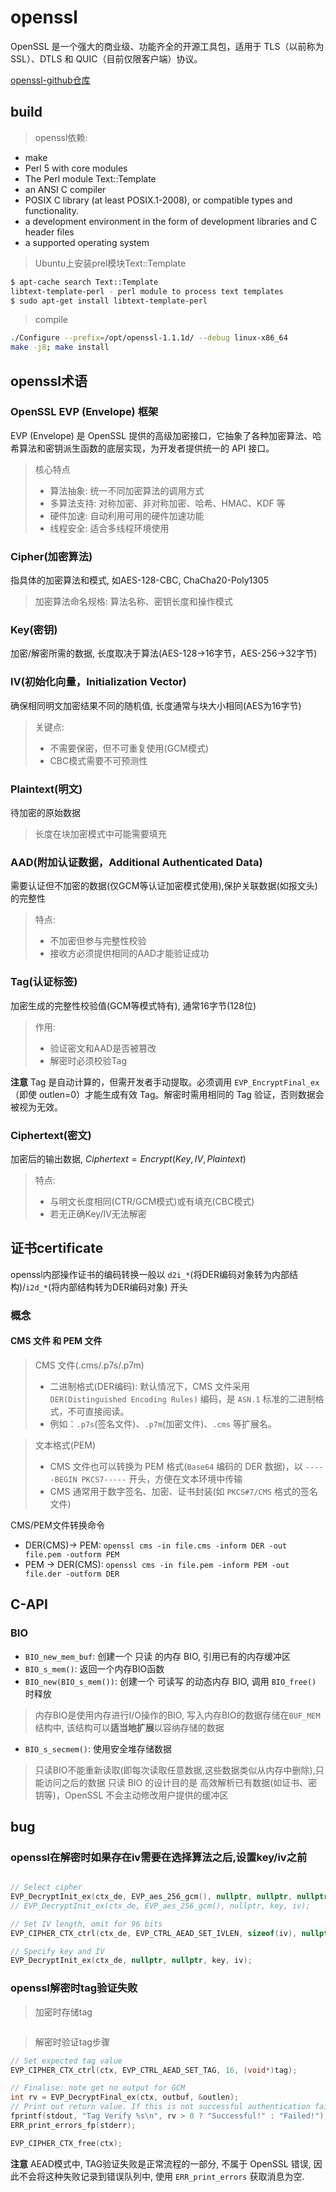 # openssl
OpenSSL 是一个强大的商业级、功能齐全的开源工具包，适用于 TLS（以前称为 SSL）、DTLS 和 QUIC（目前仅限客户端）协议。

[openssl-github仓库](https://github.com/openssl/openssl)

## build

> openssl依赖:
- make
- Perl 5 with core modules
- The Perl module Text::Template
- an ANSI C compiler
- POSIX C library (at least POSIX.1-2008), or compatible types and functionality.
- a development environment in the form of development libraries and C header files
- a supported operating system

> Ubuntu上安装prel模块Text::Template
```sh
$ apt-cache search Text::Template
libtext-template-perl - perl module to process text templates
$ sudo apt-get install libtext-template-perl
```

> compile
```sh
./Configure --prefix=/opt/openssl-1.1.1d/ --debug linux-x86_64
make -j8; make install
```
## openssl术语

### OpenSSL EVP (Envelope) 框架
EVP (Envelope) 是 OpenSSL 提供的高级加密接口，它抽象了各种加密算法、哈希算法和密钥派生函数的底层实现，为开发者提供统一的 API 接口。

> 核心特点
> - 算法抽象: 统一不同加密算法的调用方式
> - 多算法支持: 对称加密、非对称加密、哈希、HMAC、KDF 等
> - 硬件加速: 自动利用可用的硬件加速功能
> - 线程安全: 适合多线程环境使用

### Cipher(加密算法)
指具体的加密算法和模式, 如AES-128-CBC, ChaCha20-Poly1305

> 加密算法命名规格: 算法名称、密钥长度和操作模式

### Key(密钥)
加密/解密所需的数据, 长度取决于算法(AES-128->16字节，AES-256->32字节)

### IV(初始化向量，Initialization Vector)
确保相同明文加密结果不同的随机值, 长度通常与块大小相同(AES为16字节)

> 关键点:
> - 不需要保密，但不可重复使用(GCM模式)
> - CBC模式需要不可预测性

### Plaintext(明文)
待加密的原始数据

> 长度在块加密模式中可能需要填充

### AAD(附加认证数据，Additional Authenticated Data)
需要认证但不加密的数据(仅GCM等认证加密模式使用),保护关联数据(如报文头)的完整性

> 特点:
> - 不加密但参与完整性校验
> - 接收方必须提供相同的AAD才能验证成功

### Tag(认证标签)
加密生成的完整性校验值(GCM等模式特有), 通常16字节(128位)

> 作用:
> - 验证密文和AAD是否被篡改
> - 解密时必须校验Tag

**注意** Tag 是自动计算的，但需开发者手动提取。必须调用 `EVP_EncryptFinal_ex`（即使 outlen=0）才能生成有效 Tag。解密时需用相同的 Tag 验证，否则数据会被视为无效。

### Ciphertext(密文)
加密后的输出数据, $Ciphertext = Encrypt(Key, IV, Plaintext)$

> 特点:
> - 与明文长度相同(CTR/GCM模式)或有填充(CBC模式)
> - 若无正确Key/IV无法解密

## 证书certificate

openssl内部操作证书的编码转换一般以 `d2i_*`(将DER编码对象转为内部结构)/`i2d_*`(将内部结构转为DER编码对象) 开头
### 概念

#### CMS 文件 和 PEM 文件

> CMS 文件(.cms/.p7s/.p7m)
> - 二进制格式(DER编码): 默认情况下，CMS 文件采用 `DER(Distinguished Encoding Rules)` 编码，是 `ASN.1` 标准的二进制格式，不可直接阅读。
> - 例如：`.p7s`(签名文件)、`.p7m`(加密文件)、`.cms` 等扩展名。

> 文本格式(PEM)
> - CMS 文件也可以转换为 PEM 格式(`Base64` 编码的 DER 数据)，以 `-----BEGIN PKCS7-----` 开头，方便在文本环境中传输
> - CMS 通常用于数字签名、加密、证书封装(如 `PKCS#7/CMS` 格式的签名文件)

CMS/PEM文件转换命令
- DER(CMS)→ PEM: `openssl cms -in file.cms -inform DER -out file.pem -outform PEM`
- PEM → DER(CMS): `openssl cms -in file.pem -inform PEM -out file.der -outform DER`

## C-API

### BIO

- `BIO_new_mem_buf`: 创建一个 只读 的内存 BIO, 引用已有的内存缓冲区
- `BIO_s_mem()`: 返回一个内存BIO函数
- `BIO_new(BIO_s_mem())`: 创建一个 可读写 的动态内存 BIO, 调用 `BIO_free()` 时释放

> 内存BIO是使用内存进行I/O操作的BIO, 写入内存BIO的数据存储在`BUF_MEM`结构中, 该结构可以**适当地扩展**以容纳存储的数据

- `BIO_s_secmem()`: 使用安全堆存储数据

> 只读BIO不能重新读取(即每次读取任意数据,这些数据类似从内存中删除),只能访问之后的数据
> 只读 BIO 的设计目的是 高效解析已有数据(如证书、密钥等)，OpenSSL 不会主动修改用户提供的缓冲区
## bug

### openssl在解密时如果存在iv需要在选择算法之后,设置key/iv之前
```c

// Select cipher
EVP_DecryptInit_ex(ctx_de, EVP_aes_256_gcm(), nullptr, nullptr, nullptr);
// EVP_DecryptInit_ex(ctx_de, EVP_aes_256_gcm(), nullptr, key, iv);

// Set IV length, omit for 96 bits
EVP_CIPHER_CTX_ctrl(ctx_de, EVP_CTRL_AEAD_SET_IVLEN, sizeof(iv), nullptr);

// Specify key and IV
EVP_DecryptInit_ex(ctx_de, nullptr, nullptr, key, iv);
```

### openssl解密时tag验证失败

> 加密时存储tag
```c

```
> 解密时验证tag步骤
```c
// Set expected tag value
EVP_CIPHER_CTX_ctrl(ctx, EVP_CTRL_AEAD_SET_TAG, 16, (void*)tag);

// Finalise: note get no output for GCM
int rv = EVP_DecryptFinal_ex(ctx, outbuf, &outlen);
// Print out return value. If this is not successful authentication failed and plaintext is not trustworthy.
fprintf(stdout, "Tag Verify %s\n", rv > 0 ? "Successful!" : "Failed!");
ERR_print_errors_fp(stderr);

EVP_CIPHER_CTX_free(ctx);
```

**注意** AEAD模式中, TAG验证失败是正常流程的一部分, 不属于 OpenSSL 错误, 因此不会将这种失败记录到错误队列中, 使用 `ERR_print_errors` 获取消息为空.
